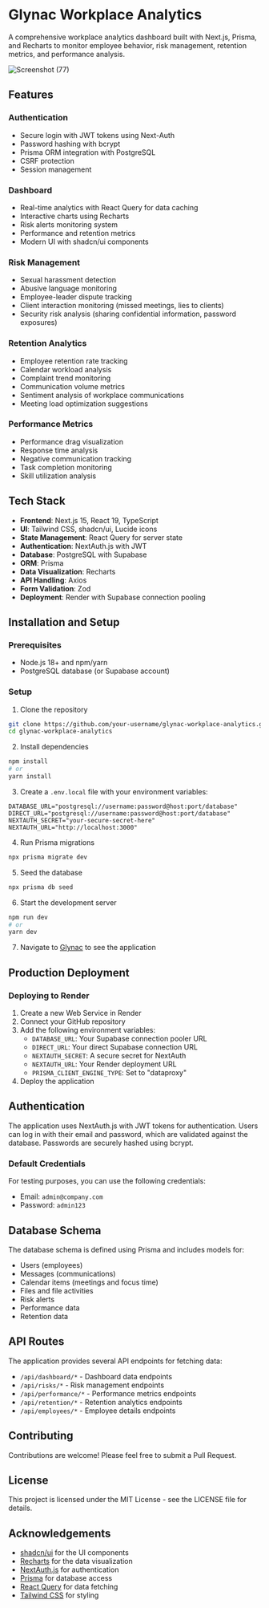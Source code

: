 # Glynac Workplace Analytics

A comprehensive workplace analytics dashboard built with Next.js, Prisma, and Recharts to monitor employee behavior, risk management, retention metrics, and performance analysis.

![Screenshot (77)](https://github.com/user-attachments/assets/1d286791-d7b3-4d49-bead-6d51c6a4de45)

## Features

### Authentication
- Secure login with JWT tokens using Next-Auth
- Password hashing with bcrypt
- Prisma ORM integration with PostgreSQL
- CSRF protection
- Session management

### Dashboard
- Real-time analytics with React Query for data caching
- Interactive charts using Recharts
- Risk alerts monitoring system
- Performance and retention metrics
- Modern UI with shadcn/ui components

### Risk Management
- Sexual harassment detection
- Abusive language monitoring
- Employee-leader dispute tracking
- Client interaction monitoring (missed meetings, lies to clients)
- Security risk analysis (sharing confidential information, password exposures)

### Retention Analytics
- Employee retention rate tracking
- Calendar workload analysis
- Complaint trend monitoring
- Communication volume metrics
- Sentiment analysis of workplace communications
- Meeting load optimization suggestions

### Performance Metrics
- Performance drag visualization
- Response time analysis
- Negative communication tracking
- Task completion monitoring
- Skill utilization analysis

## Tech Stack

- **Frontend**: Next.js 15, React 19, TypeScript
- **UI**: Tailwind CSS, shadcn/ui, Lucide icons
- **State Management**: React Query for server state
- **Authentication**: NextAuth.js with JWT
- **Database**: PostgreSQL with Supabase
- **ORM**: Prisma
- **Data Visualization**: Recharts
- **API Handling**: Axios
- **Form Validation**: Zod
- **Deployment**: Render with Supabase connection pooling

## Installation and Setup

### Prerequisites
- Node.js 18+ and npm/yarn
- PostgreSQL database (or Supabase account)

### Setup
1. Clone the repository
```bash
git clone https://github.com/your-username/glynac-workplace-analytics.git
cd glynac-workplace-analytics
```

2. Install dependencies
```bash
npm install
# or
yarn install
```

3. Create a `.env.local` file with your environment variables:
```
DATABASE_URL="postgresql://username:password@host:port/database"
DIRECT_URL="postgresql://username:password@host:port/database"
NEXTAUTH_SECRET="your-secure-secret-here"
NEXTAUTH_URL="http://localhost:3000"
```

4. Run Prisma migrations
```bash
npx prisma migrate dev
```

5. Seed the database
```bash
npx prisma db seed
```

6. Start the development server
```bash
npm run dev
# or
yarn dev
```

7. Navigate to [Glynac](https://workspace-analytics-381y.onrender.com/) to see the application

## Production Deployment

### Deploying to Render

1. Create a new Web Service in Render
2. Connect your GitHub repository
3. Add the following environment variables:
   - `DATABASE_URL`: Your Supabase connection pooler URL
   - `DIRECT_URL`: Your direct Supabase connection URL
   - `NEXTAUTH_SECRET`: A secure secret for NextAuth
   - `NEXTAUTH_URL`: Your Render deployment URL
   - `PRISMA_CLIENT_ENGINE_TYPE`: Set to "dataproxy"
4. Deploy the application

## Authentication

The application uses NextAuth.js with JWT tokens for authentication. Users can log in with their email and password, which are validated against the database. Passwords are securely hashed using bcrypt.

### Default Credentials

For testing purposes, you can use the following credentials:
- Email: `admin@company.com`
- Password: `admin123`

## Database Schema

The database schema is defined using Prisma and includes models for:

- Users (employees)
- Messages (communications)
- Calendar items (meetings and focus time)
- Files and file activities
- Risk alerts
- Performance data
- Retention data

## API Routes

The application provides several API endpoints for fetching data:

- `/api/dashboard/*` - Dashboard data endpoints
- `/api/risks/*` - Risk management endpoints
- `/api/performance/*` - Performance metrics endpoints
- `/api/retention/*` - Retention analytics endpoints
- `/api/employees/*` - Employee details endpoints

## Contributing

Contributions are welcome! Please feel free to submit a Pull Request.

## License

This project is licensed under the MIT License - see the LICENSE file for details.

## Acknowledgements

- [shadcn/ui](https://ui.shadcn.com/) for the UI components
- [Recharts](https://recharts.org/en-US/) for the data visualization
- [NextAuth.js](https://next-auth.js.org/) for authentication
- [Prisma](https://www.prisma.io/) for database access
- [React Query](https://tanstack.com/query/latest) for data fetching
- [Tailwind CSS](https://tailwindcss.com/) for styling
